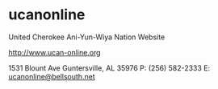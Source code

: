# ucanonline
United Cherokee Ani-Yun-Wiya Nation Website

http://www.ucan-online.org


1531 Blount Ave
Guntersville, AL 35976
P: (256) 582-2333
E: ucanonline@bellsouth.net